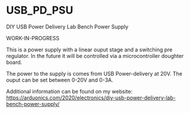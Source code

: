# USB_PD_PSU
DIY USB Power Delivery Lab Bench Power Supply

WORK-IN-PROGRESS

This is a power supply with a linear ouput stage and a switching pre regulator.
In the future it will be controlled via a microcontroller doughter board.

The power to the supply is comes from USB Power-delivery at 20V.
The ouput can be set between 0-20V and 0-3A.

Additional information can be found on my website: https://arduonics.com/2020/electronics/diy-usb-power-delivery-lab-bench-power-supply/
